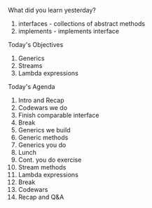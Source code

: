 What did you learn yesterday?

1. interfaces - collections of abstract methods
2. implements - implements interface

Today's Objectives

1. Generics
2. Streams
3. Lambda expressions

Today's Agenda

1. Intro and Recap
2. Codewars we do
3. Finish comparable interface
4. Break
5. Generics we build
6. Generic methods
7. Generics you do
8. Lunch
9. Cont. you do exercise
10. Stream methods
11. Lambda expressions
12. Break
13. Codewars
14. Recap and Q&A